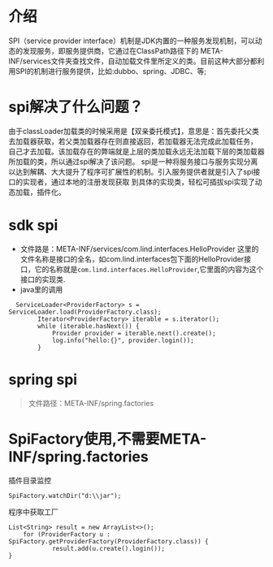 # 介绍
SPI（service provider interface）机制是JDK内置的一种服务发现机制，可以动态的发现服务，即服务提供商，它通过在ClassPath路径下的
META-INF/services文件夹查找文件，自动加载文件里所定义的类。目前这种大部分都利用SPI的机制进行服务提供，比如:dubbo、spring、JDBC、等;

# spi解决了什么问题？
由于classLoader加载类的时候采用是【双亲委托模式】，意思是：首先委托父类去加载器获取，若父类加载器存在则直接返回，若加载器无法完成此加载任务，
自己才去加载。该加载存在的弊端就是上层的类加载永远无法加载下层的类加载器所加载的类，所以通过spi解决了该问题。
spi是一种将服务接口与服务实现分离以达到解耦、大大提升了程序可扩展性的机制。引入服务提供者就是引入了spi接口的实现者，通过本地的注册发现获取
到具体的实现类，轻松可插拔spi实现了动态加载，插件化。

# sdk spi
* 文件路是：META-INF/services/com.lind.interfaces.HelloProvider
这里的文件名称是接口的全名，如com.lind.interfaces包下面的HelloProvider接口，它的名称就是`com.lind.interfaces.HelloProvider`,它里面的内容为这个接口的实现类.
* java里的调用
```
  ServiceLoader<ProviderFactory> s = ServiceLoader.load(ProviderFactory.class);
        Iterator<ProviderFactory> iterable = s.iterator();
        while (iterable.hasNext()) {
            Provider provider = iterable.next().create();
            log.info("hello:{}", provider.login());
        }
```

# spring spi
> 文件路径：META-INF/spring.factories

# SpiFactory使用,不需要META-INF/spring.factories
插件目录监控
```
SpiFactory.watchDir("d:\\jar");
```
程序中获取工厂
```
List<String> result = new ArrayList<>();
    for (ProviderFactory u : SpiFactory.getProviderFactory(ProviderFactory.class)) {
            result.add(u.create().login());
}
```
